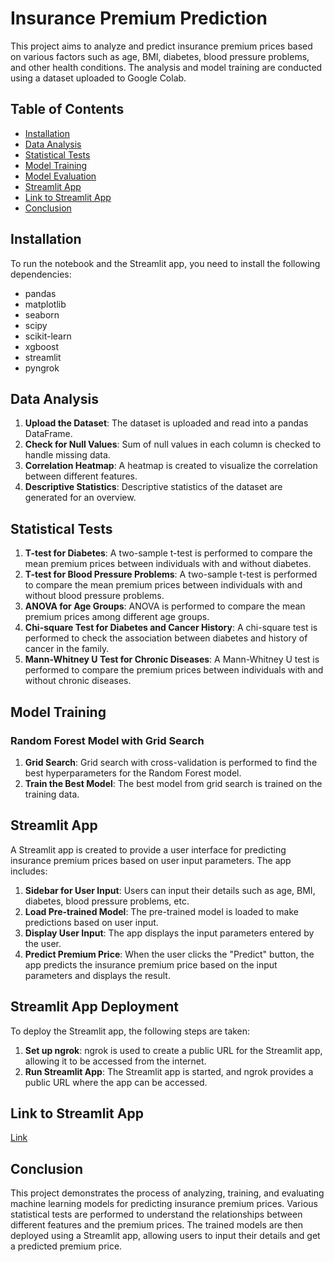 # Insurance Premium Prediction  
  
This project aims to analyze and predict insurance premium prices based on various factors such as age, BMI, diabetes, blood pressure problems, and other health conditions. The analysis and model training are conducted using a dataset uploaded to Google Colab.  
  
## Table of Contents  
- [Installation](#installation)  
- [Data Analysis](#data-analysis)  
- [Statistical Tests](#statistical-tests)  
- [Model Training](#model-training)  
- [Model Evaluation](#model-evaluation)  
- [Streamlit App](#streamlit-app)  
- [Link to Streamlit App](#link-to-streamlit-app)  
- [Conclusion](#conclusion)  

  
## Installation  
  
To run the notebook and the Streamlit app, you need to install the following dependencies:  
  
- pandas  
- matplotlib  
- seaborn  
- scipy  
- scikit-learn  
- xgboost  
- streamlit  
- pyngrok  
  
## Data Analysis  
  
1. **Upload the Dataset**: The dataset is uploaded and read into a pandas DataFrame.  
2. **Check for Null Values**: Sum of null values in each column is checked to handle missing data.  
3. **Correlation Heatmap**: A heatmap is created to visualize the correlation between different features.  
4. **Descriptive Statistics**: Descriptive statistics of the dataset are generated for an overview.  
  
## Statistical Tests  
  
1. **T-test for Diabetes**: A two-sample t-test is performed to compare the mean premium prices between individuals with and without diabetes.  
2. **T-test for Blood Pressure Problems**: A two-sample t-test is performed to compare the mean premium prices between individuals with and without blood pressure problems.  
3. **ANOVA for Age Groups**: ANOVA is performed to compare the mean premium prices among different age groups.  
4. **Chi-square Test for Diabetes and Cancer History**: A chi-square test is performed to check the association between diabetes and history of cancer in the family.  
5. **Mann-Whitney U Test for Chronic Diseases**: A Mann-Whitney U test is performed to compare the premium prices between individuals with and without chronic diseases.  
  
## Model Training  
  
### Random Forest Model with Grid Search  
  
1. **Grid Search**: Grid search with cross-validation is performed to find the best hyperparameters for the Random Forest model.  
2. **Train the Best Model**: The best model from grid search is trained on the training data.  
  
## Streamlit App  
  
A Streamlit app is created to provide a user interface for predicting insurance premium prices based on user input parameters. The app includes:  
  
1. **Sidebar for User Input**: Users can input their details such as age, BMI, diabetes, blood pressure problems, etc.  
2. **Load Pre-trained Model**: The pre-trained model is loaded to make predictions based on user input.  
3. **Display User Input**: The app displays the input parameters entered by the user.  
4. **Predict Premium Price**: When the user clicks the "Predict" button, the app predicts the insurance premium price based on the input parameters and displays the result.  
  
## Streamlit App Deployment  
  
To deploy the Streamlit app, the following steps are taken:  
  
1. **Set up ngrok**: ngrok is used to create a public URL for the Streamlit app, allowing it to be accessed from the internet.  
2. **Run Streamlit App**: The Streamlit app is started, and ngrok provides a public URL where the app can be accessed.  
  
## Link to Streamlit App  
  
[Link](https://2afd-34-172-244-229.ngrok-free.app/) 
  
## Conclusion  
  
This project demonstrates the process of analyzing, training, and evaluating machine learning models for predicting insurance premium prices. Various statistical tests are performed to understand the relationships between different features and the premium prices. The trained models are then deployed using a Streamlit app, allowing users to input their details and get a predicted premium price.  
